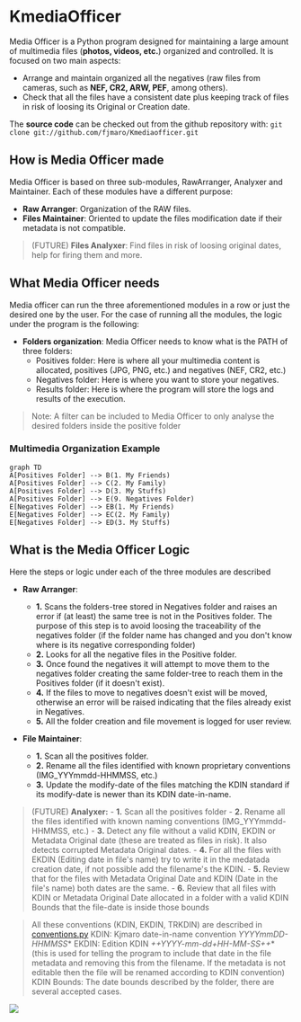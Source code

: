 # KmediaOfficer

Media Officer is a Python program designed for maintaining a large amount of multimedia files (**photos, videos, etc.**) organized and controlled. It is focused on two main aspects:

- Arrange and maintain organized all the negatives (raw files from cameras, such as **NEF, CR2, ARW, PEF**, among others).
- Check that all the files have a consistent date plus keeping track of files in risk of loosing its Original or Creation date.

The **source code** can be checked out from the github repository with:
`git clone git://github.com/fjmaro/Kmediaofficer.git`
## How is Media Officer made
Media Officer is based on three sub-modules, RawArranger, Analyxer and Maintainer. Each of these modules have a different purpose:

- **Raw Arranger**: Organization of the RAW files.
- **Files Maintainer**: Oriented to update the files modification date if their metadata is not compatible.
> (FUTURE) **Files Analyxer**: Find files in risk of loosing original dates, help for firing them and more.
## What Media Officer needs  
Media officer can run the three aforementioned modules in a row or just the desired one by the user. For the case of running all the modules, the logic under the program is the following:

- **Folders organization**: Media Officer needs to know what is the PATH of three folders:
	- Positives folder: Here is where all your multimedia content is allocated, positives (JPG, PNG, etc.) and negatives (NEF, CR2, etc.)
	- Negatives folder: Here is where you want to store your negatives.
	- Results folder: Here is where the program will store the logs and results of the execution.
> Note: A filter can be included to Media Officer to only analyse the desired folders inside the positive folder
### Multimedia Organization Example
```mermaid
graph TD
A[Positives Folder] --> B(1. My Friends)
A[Positives Folder] --> C(2. My Family)
A[Positives Folder] --> D(3. My Stuffs)
A[Positives Folder] --> E(9. Negatives Folder)
E[Negatives Folder] --> EB(1. My Friends)
E[Negatives Folder] --> EC(2. My Family)
E[Negatives Folder] --> ED(3. My Stuffs)

```
## What is the Media Officer Logic  
Here the steps or logic under each of the three modules are described
- **Raw Arranger**: 
	- **1.** Scans the folders-tree stored in Negatives folder and raises an error if (at least) the same tree is not in the Positives folder. The purpose of this step is to avoid loosing the traceability of the negatives folder (if the folder name has changed and you don't know where is its negative corresponding folder)
	- **2.** Looks for all the negative files in the Positive folder. 
	- **3.** Once found the negatives it will attempt to move them to the negatives folder creating the same folder-tree to reach them in the Positives folder (if it doesn't exist).
	- **4.** If the files to move to negatives doesn't exist will be moved, otherwise an error will be raised indicating that the files already exist in Negatives.
	- **5.** All the folder creation and file movement is logged for user review.

 - **File Maintainer**: 
 	- **1.** Scan all the positives folder.
	- **2.** Rename all the files identified with known proprietary conventions (IMG_YYYmmdd-HHMMSS, etc.)
	- **3.** Update the modify-date of the files matching the KDIN standard if its modify-date is newer than its KDIN date-in-name.

> (FUTURE) **Analyxer:**
	- **1.** Scan all the positives folder
	- **2.** Rename all the files identified with known naming conventions (IMG_YYYmmdd-HHMMSS, etc.)
	- **3.** Detect any file without a valid KDIN, EKDIN or Metadata Original date (these are treated as files in risk). It also detects corrupted Metadata Original dates.
	- **4.** For all the files with EKDIN (Editing date in file's name) try to write it in the medatada creation date, if not possible add the filename's the KDIN.
	- **5.** Review that for the files with Metadata Original Date and KDIN (Date in the file's name) both dates are the same.
	- **6.** Review that all files with KDIN or Metadata Original Date allocated in a folder with a valid KDIN Bounds that the file-date is inside those bounds

> All these conventions (KDIN, EKDIN, TRKDIN) are described in [conventions.py](https://github.com/fjmaro/Kjmarotools/blob/main/kjmarotools/basics/conventions.py)
> KDIN: Kjmaro date-in-name convention *YYYYmmDD-HHMMSS**
> EKDIN: Edition KDIN *++YYYY-mm-dd+HH-MM-SS++** (this is used for telling the program to include that date in the file metadata and removing this from the filename. If the metadata is not editable then the file will be renamed according to KDIN convention)
> KDIN Bounds: The date bounds described by the folder, there are several accepted cases.
 
![](https://www.python.org/static/community_logos/python-logo.png)
